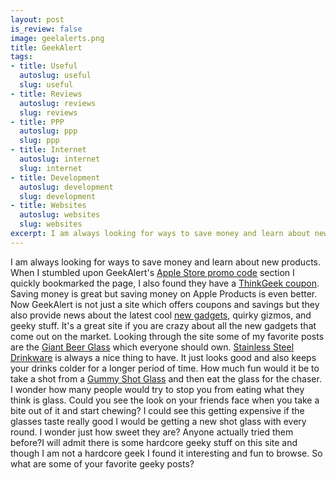 ```yaml
--- 
layout: post
is_review: false
image: geelalerts.png
title: GeekAlert
tags: 
- title: Useful
  autoslug: useful
  slug: useful
- title: Reviews
  autoslug: reviews
  slug: reviews
- title: PPP
  autoslug: ppp
  slug: ppp
- title: Internet
  autoslug: internet
  slug: internet
- title: Development
  autoslug: development
  slug: development
- title: Websites
  autoslug: websites
  slug: websites
excerpt: I am always looking for ways to save money and learn about new products.  When I stumbled upon GeekAlert's <a href="http://www.geekalerts.com/apple-store-coupons/">Apple Store promo code</a> section I quickly bookmarked the page, I also found they have a <a href="http://www.geekalerts.com/thinkgeek-coupon/">ThinkGeek coupon</a>.  Saving money is great but saving money on Apple Products is even better.
---
```

I am always looking for ways to save money and learn about new products.  When I stumbled upon GeekAlert's [Apple Store promo code](http://www.geekalerts.com/apple-store-coupons/) section I quickly bookmarked the page, I also found they have a [ThinkGeek coupon](http://www.geekalerts.com/thinkgeek-coupon/).  Saving money is great but saving money on Apple Products is even better.  Now GeekAlert is not just a site which offers coupons and savings but they also provide news about the latest cool [new gadgets](http://www.geekalerts.com/), quirky gizmos, and geeky stuff.  It's a great site if you are crazy about all the new gadgets that come out on the market.  Looking through the site some of my favorite posts are the [Giant Beer Glass](http://www.geekalerts.com/giant-beer-glass/) which everyone should own. [Stainless Steel Drinkware](http://www.geekalerts.com/cold-maintaining-stainless-steel-drinkware/) is always a nice thing to have.  It just looks good and also keeps your drinks colder for a longer period of time.  <!--more-->How much fun would it be to take a shot from a  [Gummy Shot Glass](http://www.geekalerts.com/gummy-shot-glasses/) and then eat the glass for the chaser. I wonder how many people would try to stop you from eating what they think is glass.  Could you see the look on your friends face when you take a bite out of it and start chewing?  I could see this getting expensive if the glasses taste really good I would be getting a new shot glass with every round.  I wonder just how sweet they are?  Anyone actually tried them before?I will admit there is some hardcore geeky stuff on this site and though I am not a hardcore geek I found it interesting and fun to browse. So what are some of your favorite geeky posts?

